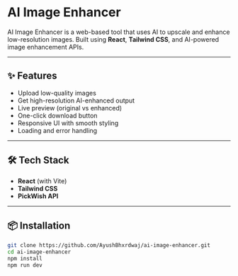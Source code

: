 # AI Image Enhancer

AI Image Enhancer is a web-based tool that uses AI to upscale and enhance low-resolution images. Built using **React**, **Tailwind CSS**, and AI-powered image enhancement APIs.

---

## ✨ Features

- Upload low-quality images
- Get high-resolution AI-enhanced output
- Live preview (original vs enhanced)
- One-click download button
- Responsive UI with smooth styling
- Loading and error handling

---

## 🛠 Tech Stack

- **React** (with Vite)
- **Tailwind CSS**
- **PickWish API** 

---

## 📦 Installation

```bash
git clone https://github.com/AyushBhxrdwaj/ai-image-enhancer.git
cd ai-image-enhancer
npm install
npm run dev
